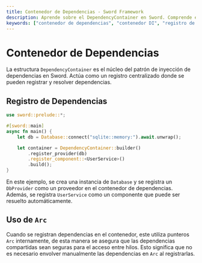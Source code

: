 ```yaml
---
title: Contenedor de Dependencias - Sword Framework
description: Aprende sobre el DependencyContainer en Sword. Comprende el registro de dependencias, uso de Arc y gestión centralizada de dependencias.
keywords: ["contenedor de dependencias", "contenedor DI", "registro de dependencias", "sword framework", "punteros Arc", "seguridad de hilos"]
---
```


# Contenedor de Dependencias

La estructura `DependencyContainer` es el núcleo del patrón de inyección de dependencias en Sword. Actúa como un registro centralizado donde se pueden registrar y resolver dependencias.

## Registro de Dependencias

```rust
use sword::prelude::*;

#[sword::main]
async fn main() {
    let db = Database::connect("sqlite::memory:").await.unwrap();

    let container = DependencyContainer::builder()
        .register_provider(db)
        .register_component::<UserService>()
        .build();
}
```
En este ejemplo, se crea una instancia de `Database` y se registra un `DbProvider` como un proveedor en el contenedor de dependencias. Además, se registra `UserService` como un componente que puede ser resuelto automáticamente.

## Uso de `Arc`

Cuando se registran dependencias en el contenedor, este utiliza punteros `Arc` internamente, de esta manera se asegura que las dependencias compartidas sean seguras para el acceso entre hilos. Esto significa que no es necesario envolver manualmente las dependencias en `Arc` al registrarlas. 